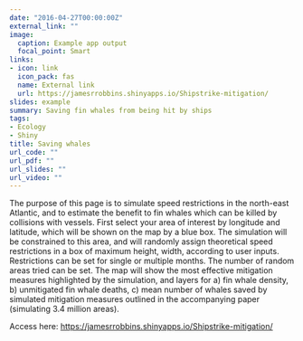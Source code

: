 ```yaml
---
date: "2016-04-27T00:00:00Z"
external_link: ""
image:
  caption: Example app output
  focal_point: Smart
links:
- icon: link
  icon_pack: fas
  name: External link
  url: https://jamesrrobbins.shinyapps.io/Shipstrike-mitigation/
slides: example
summary: Saving fin whales from being hit by ships
tags:
- Ecology
- Shiny
title: Saving whales
url_code: ""
url_pdf: ""
url_slides: ""
url_video: ""
---
```


The purpose of this page is to simulate speed restrictions in the north-east Atlantic, and to estimate the benefit to fin whales which can be killed by collisions with vessels. First select your area of interest by longitude and latitude, which will be shown on the map by a blue box. The simulation will be constrained to this area, and will randomly assign theoretical speed restrictions in a box of maximum height, width, according to user inputs. Restrictions can be set for single or multiple months. The number of random areas tried can be set. The map will show the most effective mitigation measures highlighted by the simulation, and layers for a) fin whale density, b) unmitigated fin whale deaths, c) mean number of whales saved by simulated mitigation measures outlined in the accompanying paper (simulating 3.4 million areas).

Access here: https://jamesrrobbins.shinyapps.io/Shipstrike-mitigation/
